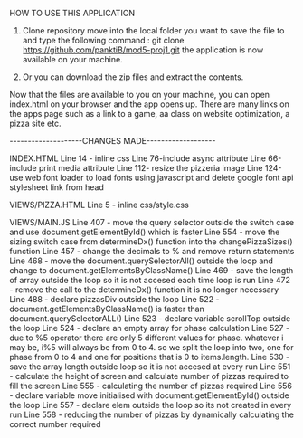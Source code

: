 HOW TO USE THIS APPLICATION

1) Clone repository
	move into the local folder you want to save the file to and type the following command :
	git clone https://github.com/panktiB/mod5-proj1.git
   the application is now available on your machine.

2) Or you can download the zip files and extract the contents.

Now that the files are available to you on your machine, you can open index.html on your browser and the app opens up. 
There are many links on the apps page such as a link to a game, aa class on website optimization, a pizza site etc.

--------------------CHANGES MADE-------------------

INDEX.HTML
Line 14 - inline css 
Line 76-include async attribute
Line 66-include print media attribute
Line 112- resize the pizzeria image
Line 124-use web font loader to load fonts using javascript and delete google font api stylesheet link from head


VIEWS/PIZZA.HTML
Line 5 - inline css/style.css

VIEWS/MAIN.JS
Line 407 - move the query selector outside the switch case and use document.getElementById() which is faster
Line 554 - move the sizing switch case from determineDx() function into the changePizzaSizes() function
Line 457 - change the decimals to % and remove return statements
Line 468 - move the document.querySelectorAll() outside the loop and change to document.getElementsByClassName()
Line 469 - save the length of array outside the loop so it is not accesed each time loop is run
Line 472 - remove the call to the determineDx() function it is no longer necessary
Line 488 - declare pizzasDiv outside the loop
Line 522 - document.getElementsByClassName() is faster than document.querySelectorALL()
Line 523 - declare variable scrollTop outside the loop
Line 524 - declare an empty array for phase calculation
Line 527 - due to %5 operator there are only 5 different values for phase. whatever i may be, i%5 will always be from 0 to 4. so we split the loop into two, one for phase from 0 to 4 and one for positions that is 0 to items.length.
Line 530 - save the array length outside loop so it is not accesed at every run
Line 551 - calculate the height of screen and calculate number of pizzas required to fill the screen
Line 555 - calculating the number of pizzas required
Line 556 - declare variable move initialised with document.getElementById() outside the loop
Line 557 - declare elem outside the loop so its not created in every run
Line 558 - reducing the number of pizzas by dynamically calculating the correct number required
